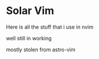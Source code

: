 # Solar Vim
Here is all the stuff that i use in nvim

well still in working 

mostly stolen from astro-vim
